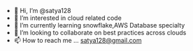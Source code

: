 - 👋 Hi, I’m @satya128
- 👀 I’m interested in cloud related code
- 🌱 I’m currently learning snowflake,AWS Database specialty
- 💞️ I’m looking to collaborate on best practices across clouds
- 📫 How to reach me ... satya128@gmail.com

<!---
satya128/satya128 is a ✨ special ✨ repository because its `README.md` (this file) appears on your GitHub profile.
You can click the Preview link to take a look at your changes.
--->

